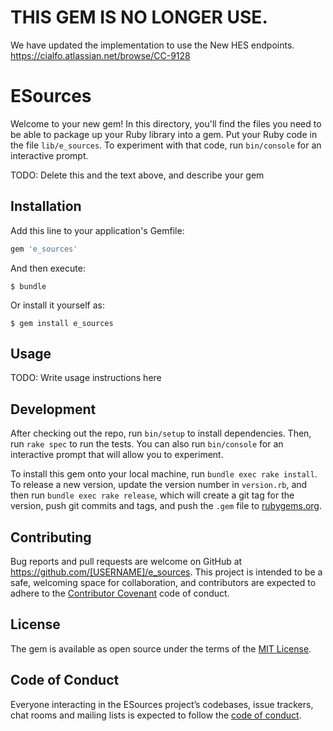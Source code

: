 # THIS GEM IS NO LONGER USE.

We have updated the implementation to use the New HES endpoints.
https://cialfo.atlassian.net/browse/CC-9128

# ESources

Welcome to your new gem! In this directory, you'll find the files you need to be able to package up your Ruby library into a gem. Put your Ruby code in the file `lib/e_sources`. To experiment with that code, run `bin/console` for an interactive prompt.

TODO: Delete this and the text above, and describe your gem

## Installation

Add this line to your application's Gemfile:

```ruby
gem 'e_sources'
```

And then execute:

    $ bundle

Or install it yourself as:

    $ gem install e_sources

## Usage

TODO: Write usage instructions here

## Development

After checking out the repo, run `bin/setup` to install dependencies. Then, run `rake spec` to run the tests. You can also run `bin/console` for an interactive prompt that will allow you to experiment.

To install this gem onto your local machine, run `bundle exec rake install`. To release a new version, update the version number in `version.rb`, and then run `bundle exec rake release`, which will create a git tag for the version, push git commits and tags, and push the `.gem` file to [rubygems.org](https://rubygems.org).

## Contributing

Bug reports and pull requests are welcome on GitHub at https://github.com/[USERNAME]/e_sources. This project is intended to be a safe, welcoming space for collaboration, and contributors are expected to adhere to the [Contributor Covenant](http://contributor-covenant.org) code of conduct.

## License

The gem is available as open source under the terms of the [MIT License](https://opensource.org/licenses/MIT).

## Code of Conduct

Everyone interacting in the ESources project’s codebases, issue trackers, chat rooms and mailing lists is expected to follow the [code of conduct](https://github.com/[USERNAME]/e_sources/blob/master/CODE_OF_CONDUCT.md).
